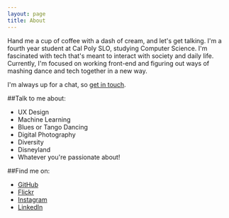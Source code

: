 ```yaml
---
layout: page
title: About
---
```

Hand me a cup of coffee with a dash of cream, and let's get talking. I'm a fourth year student at Cal Poly SLO, studying Computer Science. I'm fascinated with tech that's meant to interact with society and daily life. Currently, I'm focused on working front-end and figuring out ways of mashing dance and tech together in a new way. 

I'm always up for a chat, so [get in touch](mailto:e.leiachang@gmail.com). 

##Talk to me about: 
- UX Design
- Machine Learning 
- Blues or Tango Dancing 
- Digital Photography 
- Diversity
- Disneyland
- Whatever you're passionate about! 

##Find me on: 
- [GitHub](https://github.com/leils)
- [Flickr](https://www.flickr.com/photos/photogrisms/)
- [Instagram](https://www.instagram.com/leilisms/)
- [LinkedIn](https://www.linkedin.com/in/leia-chang)